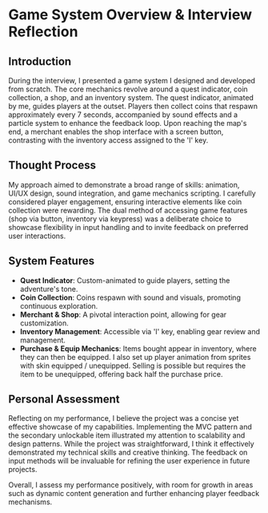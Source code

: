 # Game System Overview & Interview Reflection

## Introduction
During the interview, I presented a game system I designed and developed from scratch. The core mechanics revolve around a quest indicator, coin collection, a shop, and an inventory system. The quest indicator, animated by me, guides players at the outset. Players then collect coins that respawn approximately every 7 seconds, accompanied by sound effects and a particle system to enhance the feedback loop. Upon reaching the map's end, a merchant enables the shop interface with a screen button, contrasting with the inventory access assigned to the 'I' key.

## Thought Process
My approach aimed to demonstrate a broad range of skills: animation, UI/UX design, sound integration, and game mechanics scripting. I carefully considered player engagement, ensuring interactive elements like coin collection were rewarding. The dual method of accessing game features (shop via button, inventory via keypress) was a deliberate choice to showcase flexibility in input handling and to invite feedback on preferred user interactions.

## System Features
- **Quest Indicator**: Custom-animated to guide players, setting the adventure's tone.
- **Coin Collection**: Coins respawn with sound and visuals, promoting continuous exploration.
- **Merchant & Shop**: A pivotal interaction point, allowing for gear customization.
- **Inventory Management**: Accessible via 'I' key, enabling gear review and management.
- **Purchase & Equip Mechanics**: Items bought appear in inventory, where they can then be equipped. I also set up player animation from sprites with skin equipped / unequipped. Selling is possible but requires the item to be unequipped, offering back half the purchase price.

## Personal Assessment
Reflecting on my performance, I believe the project was a concise yet effective showcase of my capabilities. Implementing the MVC pattern and the secondary unlockable item illustrated my attention to scalability and design patterns. While the project was straightforward, I think it effectively demonstrated my technical skills and creative thinking. The feedback on input methods will be invaluable for refining the user experience in future projects.

Overall, I assess my performance positively, with room for growth in areas such as dynamic content generation and further enhancing player feedback mechanisms.
